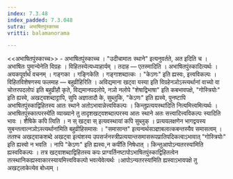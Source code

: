```yaml
---
index: 7.3.48
index_padded: 7.3.048
sutra: अभाषितपुंस्काच्च
vritti: balamanorama

---
```

<<अभाषितपुंस्काच्च>> - अभाषितपुंस्काच्च । "उदीचामातः स्थाने" इत्यनुवर्तते, अत इदिति च । अभाषितः पुमान्येनेति विग्रहः । विहितस्येत्यध्याहार्यम् । तदाह — एतस्मादिति । अभाषितपुंस्कादित्यर्थः । अयकपूर्वार्थं वचनम् । गङ्गका । गङ्गिकेति । गङ्गाशब्दात्कः । "केऽणः" इति ह्यस्वः, इत्त्वविकल्पः । विहितविशेषणस्य फलमाह — बहुव्रीहिरिति । अविद्यमाना खट्वा यस्या इति विग्रहेनञोऽस्त्यर्थानां वाच्यो वा चोत्तरपदलोपः॑ इति बहुव्रीहौ कृते, विद्यमानपदलोपे, नञो नलोपे "शेषाद्विभाषा" इति कबभावपक्षे, "गोस्त्रियोः" इति ह्यस्वे, अखट्वशब्दाट्टापि, सुपि अज्ञातादौ के, सुब्लुकि, "केऽणः" इति ह्यस्वे, पुनष्टापि अभाषितपुंस्काद्विहितस्य आतः स्थाने अतोऽभावान्नेत्त्वविकल्पः । किन्तुप्रत्ययस्था॑दिति नित्यमित्त्वमित्यर्थः ।अभाषितपुंस्कात्परस्ये॑ति व्याख्याने तु तादृशखट्वशब्दात्परस्य आतः स्थाने अतः सत्त्वादित्त्वविकल्पः स्यादिति भावः । शैषिके कपि त्विति । न स् खट्वा स् इत्यवस्थायां कपि सुब्लुक् । प्रत्ययलक्षणेन भागद्वयस्य सुबन्तत्वात्नञोऽस्त्यर्थाना॑मिति बहुव्रीहिसमासः । "समासान्त" इत्यन्वर्थसञ्ज्ञाबलात्कबन्तस्यैव समासत्वम् । ततश्च अखट्वाकशब्दे अखट्वा इत्यंशस्य उपसर्जनस्त्रीप्रत्ययान्तसमासरूपप्रातिपदिकत्वाऽभावात् "गोस्त्रियोः" इति ह्यस्वो न भवति । नापि "केऽणः" इति ह्यस्वः,न कपी॑ति निषेधात् । किन्तुआपोऽन्यतरस्या॑मिति ह्यस्वविकल्पः । तत्र खट्वाशब्दाद्विहितस्य कपः प्राग्वर्तिनष्टापोऽभाषितपुंस्काद्विहितत्वेन तत्स्थानिकह्यस्वाकारस्यायमित्त्वविकल्पो भवत्येवेत्यर्थः ।आपोऽन्यतरस्या॑मिति ह्यस्वाऽभावपक्षे तु अखट्लाकेत्येव बोध्यम् । 